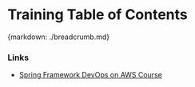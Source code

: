# Training Table of Contents
{markdown: ./breadcrumb.md}

### Links

* [Spring Framework DevOps on AWS Course](training/Udemy%20-%20Spring%20Framework%20DevOps%20on%20AWS.md) 
